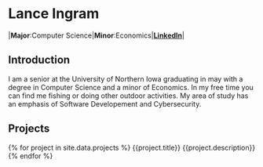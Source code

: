 ---
---
# __Lance Ingram__
|__Major__:Computer Science|__Minor__:Economics|__[LinkedIn](https://www.linkedin.com/in/lance-ing)__| 
## __Introduction__
I am a senior at the University of Northern Iowa graduating in may with a degree in Computer Science and a minor of Economics. In my free time you can find me fishing or doing other outdoor activities. My area of study has an emphasis of Software Developement and Cybersecurity.

## Projects
{% for project in site.data.projects %}	
{{project.title}}
{{project.description}}
{% endfor %}
